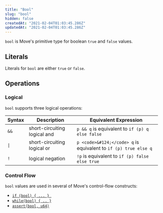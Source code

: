 ```yaml
---
title: "Bool"
slug: "bool"
hidden: false
createdAt: "2021-02-04T01:03:45.286Z"
updatedAt: "2021-02-04T01:03:45.286Z"
---
```

`bool` is Move's primitive type for boolean `true` and `false` values.

## Literals

Literals for `bool` are either `true` or `false`.

## Operations

### Logical

`bool` supports three logical operations:


| Syntax   | Description | Equivalent Expression |
| -------- | ----------- | --------------------- |
| `&&` | short-circuiting logical and | `p && q` is equivalent to `if (p) q else false` |
| <code>&#124;</code> | short-circuiting logical or |`p <code>&#124;</code> q` is equivalent to `if (p) true else q` |
| `!`  | logical negation | `!p` is equivalent to `if (p) false else true` |

### Control Flow

`bool` values are used in several of Move's control-flow constructs:

- [`if (bool) { ... } `](conditionals.md)
- [`while(bool) { .. }`](loops.md)
- [`assert(bool, u64)`](abort-and-assert.md)